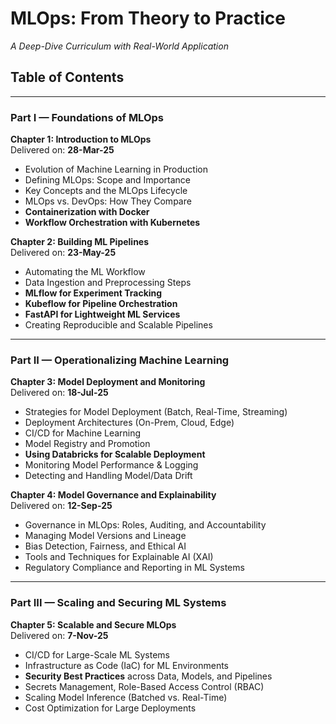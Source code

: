 # MLOps: From Theory to Practice  
_A Deep-Dive Curriculum with Real-World Application_

## Table of Contents

---

### Part I — Foundations of MLOps

**Chapter 1: Introduction to MLOps**  
  Delivered on: **28-Mar-25**  
- Evolution of Machine Learning in Production  
- Defining MLOps: Scope and Importance  
- Key Concepts and the MLOps Lifecycle  
- MLOps vs. DevOps: How They Compare  
- **Containerization with Docker**  
- **Workflow Orchestration with Kubernetes**

**Chapter 2: Building ML Pipelines**  
Delivered on: **23-May-25**  
- Automating the ML Workflow  
- Data Ingestion and Preprocessing Steps  
- **MLflow for Experiment Tracking**  
- **Kubeflow for Pipeline Orchestration**  
- **FastAPI for Lightweight ML Services**  
- Creating Reproducible and Scalable Pipelines

---

### Part II — Operationalizing Machine Learning

**Chapter 3: Model Deployment and Monitoring**  
Delivered on: **18-Jul-25**  
- Strategies for Model Deployment (Batch, Real-Time, Streaming)  
- Deployment Architectures (On-Prem, Cloud, Edge)  
- CI/CD for Machine Learning  
- Model Registry and Promotion  
- **Using Databricks for Scalable Deployment**  
- Monitoring Model Performance & Logging  
- Detecting and Handling Model/Data Drift

**Chapter 4: Model Governance and Explainability**  
Delivered on: **12-Sep-25**  
- Governance in MLOps: Roles, Auditing, and Accountability  
- Managing Model Versions and Lineage  
- Bias Detection, Fairness, and Ethical AI  
- Tools and Techniques for Explainable AI (XAI)  
- Regulatory Compliance and Reporting in ML Systems

---

### Part III — Scaling and Securing ML Systems

**Chapter 5: Scalable and Secure MLOps**  
Delivered on: **7-Nov-25**  
- CI/CD for Large-Scale ML Systems  
- Infrastructure as Code (IaC) for ML Environments  
- **Security Best Practices** across Data, Models, and Pipelines  
- Secrets Management, Role-Based Access Control (RBAC)  
- Scaling Model Inference (Batched vs. Real-Time)  
- Cost Optimization for Large Deployments  
